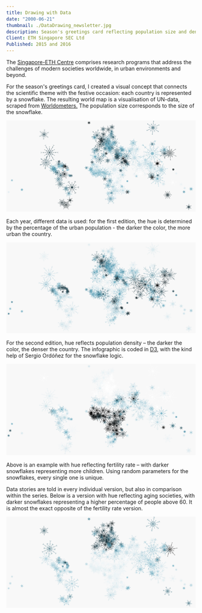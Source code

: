 ```yaml
---
title: Drawing with Data
date: "2000-06-21"
thumbnail: ./DataDrawing_newsletter.jpg
description: Season's greetings card reflecting population size and density on a world map using unique snowflakes coded in Javascript.
Client: ETH Singapore SEC Ltd
Published: 2015 and 2016
---
```


The [Singapore-ETH Centre](https://sec.ethz.ch/) comprises research programs that address the challenges of modern societies worldwide, in urban environments and beyond.

For the season's greetings card, I created a visual concept that connects the scientific theme with the festive occasion: each country is represented by a snowflake. The resulting world map is a visualisation of UN-data, scraped from <a href="https://www.worldometers.info/world-population/population-by-country/">Worldometers.</a> The population size corresponds to the size of the snowflake.

<div class="kg-card kg-image-card kg-width-full kg-nopointer">

![Data drawing urbanisation different version](./DataDrawing_urbanisation_1.jpg)

</div>

Each year, different data is used: for the first edition, the hue is determined by the percentage of the urban population - the darker the color, the more urban the country.

<div class="kg-card kg-image-card kg-width-full kg-nopointer">

![Data drawing world map density](./DataDrawing_density.jpg)

</div>

For the second edition, hue reflects population density – the darker the color, the denser the country. The infographic is coded in [D3](https://d3js.org/), with the kind help of Sergio Ordóñez for the snowflake logic.

<div class="kg-card kg-image-card kg-width-full kg-nopointer">

![Data drawing world map fertility rate](./DataDrawing_fertility.jpg)

</div>

Above is an example with hue reflecting fertility rate – with darker snowflakes representing more children. Using random parameters for the snowflakes, every single one is unique.

Data stories are told in every individual version, but also in comparison within the series. Below is a version with hue reflecting aging societies, with darker snowflakes representing a higher percentage of people above 60. It is almost the exact opposite of the fertility rate version.

<div class="kg-card kg-image-card kg-width-full kg-nopointer">

![Data drawing world map age above 60](./DataDrawing_over60.jpg)

</div>
